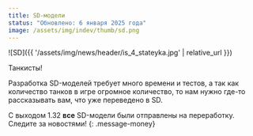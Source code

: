 ```yaml
---
title: SD-модели
status: "Обновлено: 6 января 2025 года"
image: /assets/img/indev/thumb/sd.png
---
```


<p style="display: none">Сколько SD-моделей переведено? Сколько еще осталось перевести? Ответы на эти вопросы вы найдете здесь!</p>

![SD]({{ '/assets/img/news/header/is_4_stateyka.jpg' | relative_url }})

Танкисты!

Разработка SD-моделей требует много времени и тестов, а так как количество танков в игре огромное количество, то нам нужно где-то рассказывать вам, что уже переведено в SD.

C выходом 1.32 **все** SD-модели были отправлены на переработку. Следите за новостями!
{: .message-money}